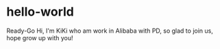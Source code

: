 # hello-world
Ready-Go
Hi,
I'm KiKi who am work in Alibaba with PD, so glad to join us, hope grow up with you!
